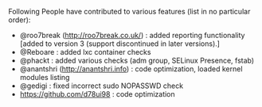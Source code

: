 Following People have contributed to various features (list in no particular order):

* @roo7break (http://roo7break.co.uk/) : added reporting functionality [added to version 3 (support discontinued in later versions).]
* @Reboare : added lxc container checks
* @phackt : added various checks (adm group, SELinux Presence, fstab)
* @anantshri (http://anantshri.info) : code optimization, loaded kernel modules listing
* @gedigi : fixed incorrect sudo NOPASSWD check
* https://github.com/d78ui98 : code optimization
